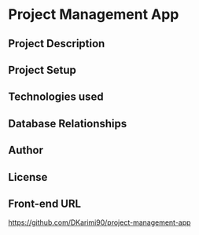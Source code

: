 # Project Management App 
## Project Description 
## Project Setup 
## Technologies used 
## Database Relationships 
## Author 
## License 
## Front-end URL 
  https://github.com/DKarimi90/project-management-app
